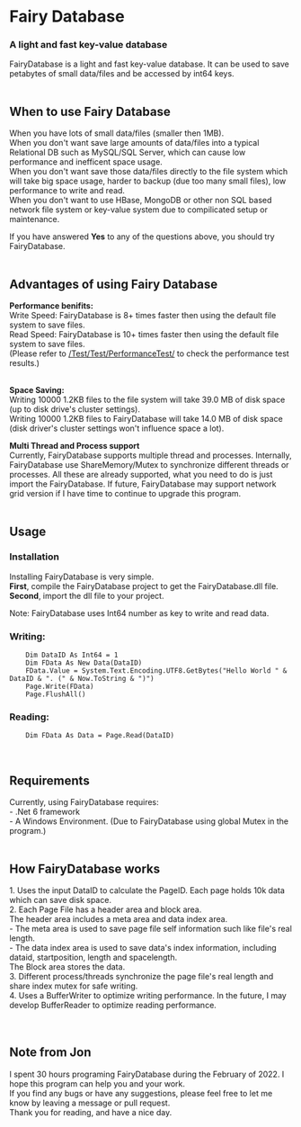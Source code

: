 ﻿<h1>Fairy Database</h1>
<h3>A light and fast key-value database</h3>
FairyDatabase is a light and fast key-value database. It can be used to save petabytes of small data/files and be accessed by int64 keys.

<br>
<br>
<h2>When to use Fairy Database</h2>
When you have lots of small data/files (smaller then 1MB).<br>
When you don't want save large amounts of data/files into a typical Relational DB such as MySQL/SQL Server, which can cause low performance and inefficent space usage.<br>
When you don't want save those data/files directly to the file system which will take big space usage, harder to backup (due too many small files), low performance to write and read.<br>
When you don't want to use HBase, MongoDB or other non SQL based network file system or key-value system due to compilicated setup or maintenance.<br>

If you have answered <b>Yes</b> to any of the questions above, you should try FairyDatabase.<br>
<br>

<h2>Advantages of using Fairy Database</h2>
<b>Performance benifits:</b><br>
Write Speed: FairyDatabase is 8+ times faster then using the default file system to save files.<br>
Read Speed: FairyDatabase is 10+ times faster then using the default file system to save files.<br>
(Please refer to <a href="https://github.com/nyfok/FairyDatabase/tree/develop/Test/Test/PerformanceTestResultsReference">/Test/Test/PerformanceTest/</a> to check the performance test results.)<br>
<br>

<b>Space Saving:</b> <br>
Writing 10000 1.2KB files to the file system will take 39.0 MB of disk space (up to disk drive's cluster settings).<br>
Writing 10000 1.2KB files to FairyDatabase will take 14.0 MB of disk space (disk driver's cluster settings won't influence space a lot).<br>

<b>Multi Thread and Process support</b> <br>
Currently, FairyDatabase supports multiple thread and processes. Internally, FairyDatabase use ShareMemory/Mutex to synchronize different threads or processes. All these are already supported, what you need to do is just import the FairyDatabase.
If future, FairyDatabase may support network grid version if I have time to continue to upgrade this program.<br>
<br>

<h2>Usage</h2>
<h3>Installation</h3>
Installing FairyDatabase is very simple. <br>
<b>First</b>, compile the FairyDatabase project to get the FairyDatabase.dll file. <br>
<b>Second</b>, import the dll file to your project. <br>

Note: FairyDatabase uses Int64 number as key to write and read data. <br>

<h3>Writing:</h3>
<pre><code>    Dim DataID As Int64 = 1
    Dim FData As New Data(DataID)
    FData.Value = System.Text.Encoding.UTF8.GetBytes("Hello World " & DataID & ". (" & Now.ToString & ")")
    Page.Write(FData)
    Page.FlushAll()
</code></pre>

<h3>Reading:</h3>
<pre><code>    Dim FData As Data = Page.Read(DataID)
</code></pre>
<br>

<h2>Requirements</h2>
Currently, using FairyDatabase requires: <br>
 - .Net 6 framework <br>
 - A Windows Environment. (Due to FairyDatabase using global Mutex in the program.) <br>

<br>
 <h2>How FairyDatabase works</h2>
 1. Uses the input DataID to calculate the PageID. Each page holds 10k data which can save disk space. <br>
 2. Each Page File has a header area and block area.  <br>
 The header area includes a meta area and data index area.  <br>
 - The meta area is used to save page file self information such like file's real length.  <br>
 - The data index area is used to save data's index information, including dataid, startposition, length and spacelength. <br>
 The Block area stores the data. <br>
 3. Different process/threads synchronize the page file's real length and share index mutex for safe writing. <br>
 4. Uses a BufferWriter to optimize writing performance. In the future, I may develop BufferReader to optimize reading performance. <br>
  
<br>
<br>
<h2>Note from Jon</h2>
I spent 30 hours programing FairyDatabase during the February of 2022. I hope this program can help you and your work. <br>
If you find any bugs or have any suggestions, please feel free to let me know by leaving a message or pull request. <br>
Thank you for reading, and have a nice day. <br>
